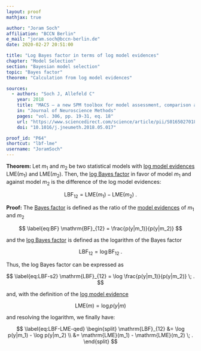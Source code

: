 ```yaml
---
layout: proof
mathjax: true

author: "Joram Soch"
affiliation: "BCCN Berlin"
e_mail: "joram.soch@bccn-berlin.de"
date: 2020-02-27 20:51:00

title: "Log Bayes factor in terms of log model evidences"
chapter: "Model Selection"
section: "Bayesian model selection"
topic: "Bayes factor"
theorem: "Calculation from log model evidences"

sources:
  - authors: "Soch J, Allefeld C"
    year: 2018
    title: "MACS – a new SPM toolbox for model assessment, comparison and selection"
    in: "Journal of Neuroscience Methods"
    pages: "vol. 306, pp. 19-31, eq. 18"
    url: "https://www.sciencedirect.com/science/article/pii/S0165027018301468"
    doi: "10.1016/j.jneumeth.2018.05.017"

proof_id: "P64"
shortcut: "lbf-lme"
username: "JoramSoch"
---
```



**Theorem:** Let $m_1$ and $m_2$ be two statistical models with [log model evidences](/D/lme) $\mathrm{LME}(m_1)$ and $\mathrm{LME}(m_2)$. Then, the [log Bayes factor](/D/lbf) in favor of model $m_1$ and against model $m_2$ is the difference of the log model evidences:

$$ \label{eq:LBF-LME}
\mathrm{LBF}_{12} = \mathrm{LME}(m_1) - \mathrm{LME}(m_2) \; .
$$


**Proof:** The [Bayes factor](/D/bf) is defined as the ratio of the [model evidences](/D/ml) of $m_1$ and $m_2$

$$ \label{eq:BF}
\mathrm{BF}_{12} = \frac{p(y|m_1)}{p(y|m_2)}
$$

and the [log Bayes factor](/D/lbf) is defined as the logarithm of the Bayes factor

$$ \label{eq:LBF-s1}
\mathrm{LBF}_{12} = \log \mathrm{BF}_{12} \; .
$$

Thus, the log Bayes factor can be expressed as

$$ \label{eq:LBF-s2}
\mathrm{LBF}_{12} = \log \frac{p(y|m_1)}{p(y|m_2)} \; .
$$

and, with the definition of the [log model evidence](/D/lme)

$$ \label{eq:LME}
\mathrm{LME}(m) = \log p(y|m)
$$

and resolving the logarithm, we finally have:

$$ \label{eq:LBF-LME-qed}
\begin{split}
\mathrm{LBF}_{12} &= \log p(y|m_1) - \log p(y|m_2) \\
&= \mathrm{LME}(m_1) - \mathrm{LME}(m_2) \; .
\end{split}
$$